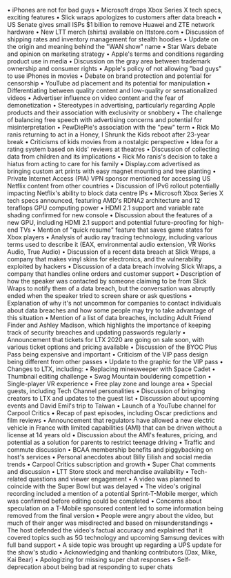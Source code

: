 • iPhones are not for bad guys
• Microsoft drops Xbox Series X tech specs, exciting features
• Slick wraps apologizes to customers after data breach
• US Senate gives small ISPs $1 billion to remove Huawei and ZTE network hardware
• New LTT merch (shirts) available on lttstore.com
• Discussion of shipping rates and inventory management for stealth hoodies
• Update on the origin and meaning behind the "WAN show" name
• Star Wars debate and opinion on marketing strategy
• Apple's terms and conditions regarding product use in media
• Discussion on the gray area between trademark ownership and consumer rights
• Apple's policy of not allowing "bad guys" to use iPhones in movies
• Debate on brand protection and potential for censorship
• YouTube ad placement and its potential for manipulation
• Differentiating between quality content and low-quality or sensationalized videos
• Advertiser influence on video content and the fear of demonetization
• Stereotypes in advertising, particularly regarding Apple products and their association with exclusivity or snobbery
• The challenge of balancing free speech with advertising concerns and potential for misinterpretation
• PewDiePie's association with the "pew" term
• Rick Mo ranis returning to act in a Honey, I Shrunk the Kids reboot after 23-year break
• Criticisms of kids movies from a nostalgic perspective
• Idea for a rating system based on kids' reviews at theatres
• Discussion of collecting data from children and its implications
• Rick Mo ranis's decision to take a hiatus from acting to care for his family
• Display.com advertised as bringing custom art prints with easy magnet mounting and tree planting
• Private Internet Access (PIA) VPN sponsor mentioned for accessing US Netflix content from other countries
• Discussion of IPv6 rollout potentially impacting Netflix's ability to block data centre IPs
• Microsoft Xbox Series X tech specs announced, featuring AMD's RDNA2 architecture and 12 teraflops GPU computing power
• HDMI 2.1 support and variable rate shading confirmed for new console
• Discussion about the features of a new GPU, including HDMI 2.1 support and potential future-proofing for high-end TVs
• Mention of "quick resume" feature that saves game states for Xbox players
• Analysis of audio ray tracing technology, including various terms used to describe it (EAX, environmental audio extension, VR Works Audio, True Audio)
• Discussion of a recent data breach at Slick Wraps, a company that makes vinyl skins for electronics, and the vulnerability exploited by hackers
• Discussion of a data breach involving Slick Wraps, a company that handles online orders and customer support
• Description of how the speaker was contacted by someone claiming to be from Slick Wraps to notify them of a data breach, but the conversation was abruptly ended when the speaker tried to screen share or ask questions
• Explanation of why it's not uncommon for companies to contact individuals about data breaches and how some people may try to take advantage of this situation
• Mention of a list of data breaches, including Adult Friend Finder and Ashley Madison, which highlights the importance of keeping track of security breaches and updating passwords regularly
• Announcement that tickets for LTX 2020 are going on sale soon, with various ticket options and pricing available
• Discussion of the BYOC Plus Pass being expensive and important
• Criticism of the VIP pass design being different from other passes
• Update to the graphic for the VIP pass
• Changes to LTX, including:
  • Replacing minesweeper with Space Cadet
  • Thumbnail editing challenge
  • Swag Mountain bouldering competition
  • Single-player VR experience
  • Free play zone and lounge area
  • Special guests, including Tech Channel personalities
• Discussion of bringing creators to LTX and updates to the guest list
• Discussion about upcoming events and David Emil's trip to Taiwan
• Launch of a YouTube channel for Carpool Critics
• Recap of past episodes, including Oscar predictions and film reviews
• Announcement that regulators have allowed a new electric vehicle in France with limited capabilities (AMI) that can be driven without a license at 14 years old
• Discussion about the AMI's features, pricing, and potential as a solution for parents to restrict teenage driving
• Traffic and commute discussion
• BCAA membership benefits and piggybacking on host's services
• Personal anecdotes about Billy Eilish and social media trends
• Carpool Critics subscription and growth
• Super Chat comments and discussion
• LTT Store stock and merchandise availability
• Tech-related questions and viewer engagement
• A video was planned to coincide with the Super Bowl but was delayed
• The video's original recording included a mention of a potential Sprint-T-Mobile merger, which was confirmed before editing could be completed
• Concerns about speculation on a T-Mobile sponsored content led to some information being removed from the final version
• People were angry about the video, but much of their anger was misdirected and based on misunderstandings
• The host defended the video's factual accuracy and explained that it covered topics such as 5G technology and upcoming Samsung devices with full band support
• A side topic was brought up regarding a UPS update for the show's studio
• Acknowledging and thanking contributors (Dax, Mike, Kai Bear)
• Apologizing for missing super chat responses
• Self-deprecation about being bad at responding to super chats